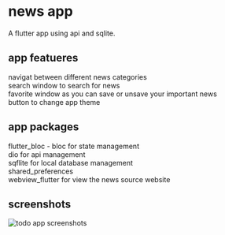 # news app

A flutter app using api and sqlite.

## app featueres 
 navigat between different news categories <br/>
 search window to search for news <br>
 favorite window as you can save or unsave your important news <br/>
 button to change app theme
 
 ## app packages
 flutter_bloc - bloc for state management <br/>
 dio for api management <br/>
 sqflite for local database management <br/>
 shared_preferences <br/>
  webview_flutter for view the news source website


## screenshots

![todo app screenshots](https://user-images.githubusercontent.com/95865026/148143683-73be82a3-4ffd-4879-875f-2a19eeb6d2af.gif)

